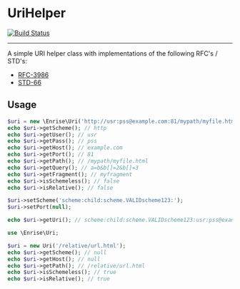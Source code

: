 # UriHelper

[![Build Status](https://travis-ci.org/Enrise/UriHelper.svg)](https://travis-ci.org/Enrise/UriHelper)

---

A simple URI helper class with implementations of the following RFC's / STD's:
- [RFC-3986](https://tools.ietf.org/html/rfc3986)
- [STD-66](http://tools.ietf.org/html/std66)

## Usage

```php
$uri = new \Enrise\Uri('http://usr:pss@example.com:81/mypath/myfile.html?a=b&b[]=2&b[]=3#myfragment');
echo $uri->getScheme(); // http
echo $uri->getUser(); // usr
echo $uri->getPass(); // pss
echo $uri->getHost(); // example.com
echo $uri->getPort(); // 81
echo $uri->getPath(); // /mypath/myfile.html
echo $uri->getQuery(); // a=b&b[]=2&b[]=3
echo $uri->getFragment(); // myfragment
echo $uri->isSchemeless(); // false
echo $uri->isRelative(); // false

$uri->setScheme('scheme:child:scheme.VALIDscheme123:');
$uri->setPort(null);

echo $uri->getUri(); // scheme:child:scheme.VALIDscheme123:usr:pss@example.com/mypath/myfile.html?a=b&b[]=2&b[]=3#myfragment
```


```php
use \Enrise\Uri;

$uri = new Uri('/relative/url.html');
echo $uri->getScheme(); // null
echo $uri->getHost(); // null
echo $uri->getPath(); // /relative/url.html
echo $uri->isSchemeless(); // true
echo $uri->isRelative(); // true
```
